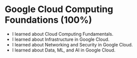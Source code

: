 # Google Cloud Computing Foundations (100%)

* I learned about Cloud Computing Fundamentals.
* I learned about Infrastructure in Google Cloud.
* I learned about Networking and Security in Google Cloud.
* I learned about Data, ML, and AI in Google Cloud.

